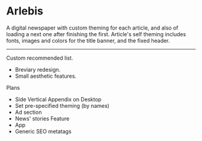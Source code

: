 # Arlebis
A digital newspaper with custom theming for each article, and also of loading a next one after finishing the first.
Article's self theming includes fonts, images and colors for the title banner, and the fixed header.
___
Custom recommended list.
- Breviary redesign.
- Small aesthetic features.

Plans
- Side Vertical Appendix on Desktop
- Set pre-specified theming (by names)
- Ad section
- News' stories Feature
- App
- Generic SEO metatags
